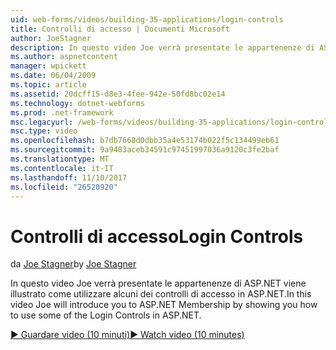 ```yaml
---
uid: web-forms/videos/building-35-applications/login-controls
title: Controlli di accesso | Documenti Microsoft
author: JoeStagner
description: In questo video Joe verrà presentate le appartenenze di ASP.NET viene illustrato come utilizzare alcuni dei controlli di accesso in ASP.NET.
ms.author: aspnetcontent
manager: wpickett
ms.date: 06/04/2009
ms.topic: article
ms.assetid: 20dcff15-d8e3-4fee-942e-50fd8bc02e14
ms.technology: dotnet-webforms
ms.prod: .net-framework
msc.legacyurl: /web-forms/videos/building-35-applications/login-controls
msc.type: video
ms.openlocfilehash: b7db7668d0dbb35a4e53174b022f5c134499eb61
ms.sourcegitcommit: 9a9483aceb34591c97451997036a9120c3fe2baf
ms.translationtype: MT
ms.contentlocale: it-IT
ms.lasthandoff: 11/10/2017
ms.locfileid: "26520920"
---
```

<a name="login-controls"></a><span data-ttu-id="339ed-103">Controlli di accesso</span><span class="sxs-lookup"><span data-stu-id="339ed-103">Login Controls</span></span>
====================
<span data-ttu-id="339ed-104">da [Joe Stagner](https://github.com/JoeStagner)</span><span class="sxs-lookup"><span data-stu-id="339ed-104">by [Joe Stagner](https://github.com/JoeStagner)</span></span>

<span data-ttu-id="339ed-105">In questo video Joe verrà presentate le appartenenze di ASP.NET viene illustrato come utilizzare alcuni dei controlli di accesso in ASP.NET.</span><span class="sxs-lookup"><span data-stu-id="339ed-105">In this video Joe will introduce you to ASP.NET Membership by showing you how to use some of the Login Controls in ASP.NET.</span></span>

[<span data-ttu-id="339ed-106">&#9654; Guardare video (10 minuti)</span><span class="sxs-lookup"><span data-stu-id="339ed-106">&#9654; Watch video (10 minutes)</span></span>](https://channel9.msdn.com/Blogs/ASP-NET-Site-Videos/login-controls)
